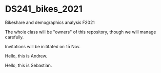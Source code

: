 # DS241_bikes_2021
Bikeshare and demographics analysis F2021

The whole class will be "owners" of this repository, though we will manage carefully.

Invitations will be inititated on 15 Nov.

Hello, this is Andrew.

Hello, this is Sebastian.